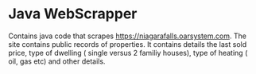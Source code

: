 # Java WebScrapper
Contains java code that scrapes https://niagarafalls.oarsystem.com. The site contains public records of properties. It contains details the last sold price, type of dwelling ( single versus 2 familiy houses), type of heating ( oil, gas etc) and other details.
